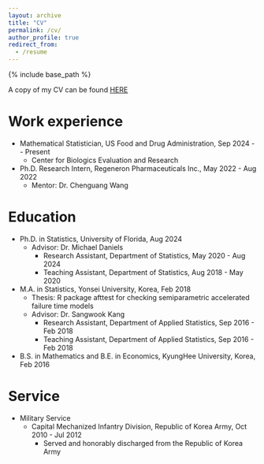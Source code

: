```yaml
---
layout: archive
title: "CV"
permalink: /cv/
author_profile: true
redirect_from:
  - /resume
---
```


{% include base_path %}

A copy of my CV can be found [<u>HERE</u>](http://woojungbae.github.io/files/CV.pdf)

Work experience
======
* Mathematical Statistician, US Food and Drug Administration, Sep 2024 -- Present
  - Center for Biologics Evaluation and Research
* Ph.D. Research Intern, Regeneron Pharmaceuticals Inc., May 2022 - Aug 2022
  - Mentor: Dr. Chenguang Wang

Education
======
* Ph.D. in Statistics, University of Florida, Aug 2024
  <!-- - Dissertation: A Bayesian nonparametric approach to causal inference -->
  - Advisor: Dr. Michael Daniels
    + Research Assistant, Department of Statistics, May 2020 - Aug 2024
    + Teaching Assistant, Department of Statistics, Aug 2018 - May 2020
* M.A. in Statistics, Yonsei University, Korea, Feb 2018
  - Thesis: R package afttest for checking semiparametric accelerated failure time models
  - Advisor: Dr. Sangwook Kang
    + Research Assistant, Department of Applied Statistics, Sep 2016 - Feb 2018
    + Teaching Assistant, Department of Applied Statistics, Sep 2016 - Feb 2018
* B.S. in Mathematics and B.E. in Economics, KyungHee University, Korea, Feb 2016

Service
======
* Military Service
  - Capital Mechanized Infantry Division, Republic of Korea Army, Oct 2010 - Jul 2012
    + Served and honorably discharged from the Republic of Korea Army

<!--
Work experience
======
* Research Assistant
  - Department of Statistics, University of Florida, May 2020 - Aug 2024
    + Advisor: Dr. Michael Daniels
  - Department of Applied Statistics, Yonsei University, Sep 2016 - Feb 2018 
    + Advisor: Dr. Sangwook Kang

* Teaching Assistant
  - Department of Statistics, University of Florida, Aug 2018 - Apr 2020
    + STA5328 - Fundamentals of Statistics
    + STA5325 - Fundamentals of Probability
    + STA4322 - Introduction to Statistics Theory
    + STA4321 - Introduction to Probability
    + STA3032 - Engineering Statistics
    + STA3024 - Introduction to Statistics 2
    + STA2023 - Introduction to Statistics 1
  - Department of Applied Statistics, Yonsei University, Sep 2016 - Feb 2018 
    + STA3123 - Sampling Theory
    + STA3108 - Survival Analysis
    + STA1001 - Introduction to Statistics
-->
